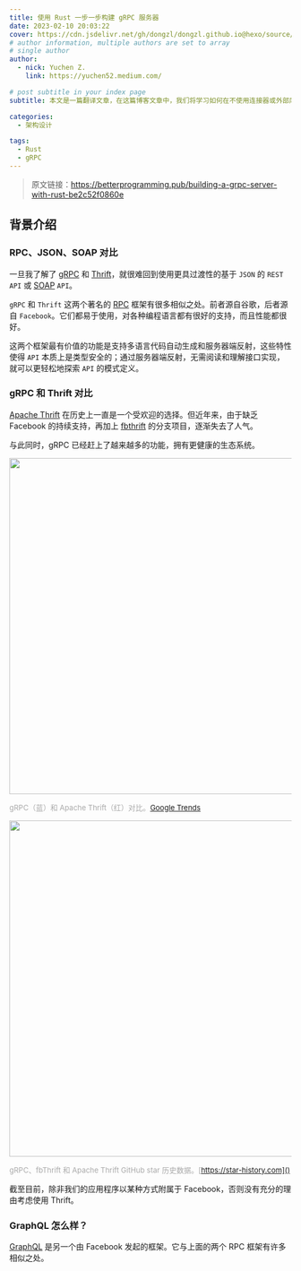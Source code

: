 ```yaml
---
title: 使用 Rust 一步一步构建 gRPC 服务器
date: 2023-02-10 20:03:22
cover: https://cdn.jsdelivr.net/gh/dongzl/dongzl.github.io@hexo/source/images/cover/rust_grpc.png
# author information, multiple authors are set to array
# single author
author:
  - nick: Yuchen Z.
    link: https://yuchen52.medium.com/

# post subtitle in your index page
subtitle: 本文是一篇翻译文章，在这篇博客文章中，我们将学习如何在不使用连接器或外部库的情况下从头开始编写我们自己的原生 MySQL 客户端。

categories: 
  - 架构设计

tags: 
  - Rust
  - gRPC
---
```


> 原文链接：https://betterprogramming.pub/building-a-grpc-server-with-rust-be2c52f0860e

## 背景介绍

### RPC、JSON、SOAP 对比

一旦我了解了 [gRPC]() 和 [Thrift]()，就很难回到使用更具过渡性的基于 `JSON` 的 `REST` `API` 或 [SOAP]() `API`。

`gRPC` 和 `Thrift` 这两个著名的 [RPC]() 框架有很多相似之处。前者源自谷歌，后者源自 `Facebook`。它们都易于使用，对各种编程语言都有很好的支持，而且性能都很好。

这两个框架最有价值的功能是支持多语言代码自动生成和服务器端反射，这些特性使得 `API` 本质上是类型安全的；通过服务器端反射，无需阅读和理解接口实现，就可以更轻松地探索 `API` 的模式定义。

### gRPC 和 Thrift 对比

[Apache Thrift]() 在历史上一直是一个受欢迎的选择。但近年来，由于缺乏 Facebook 的持续支持，再加上 [fbthrift]() 的分支项目，逐渐失去了人气。

与此同时，gRPC 已经赶上了越来越多的功能，拥有更健康的生态系统。

<img src="https://cdn.jsdelivr.net/gh/dongzl/dongzl.github.io@hexo/source/images/2023/02-Building-A-GRPC-Server-With-Rust/01.webp" style="width:600px"/>

<font color=DarkGray size=2>gRPC（蓝）和 Apache Thrift（红）对比。[Google Trends]()</font>

<img src="https://cdn.jsdelivr.net/gh/dongzl/dongzl.github.io@hexo/source/images/2023/02-Building-A-GRPC-Server-With-Rust/02.webp" style="width:600px"/>

<font color=DarkGray size=2>gRPC、fbThrift 和 Apache Thrift GitHub star 历史数据。[https://star-history.com]()</font>

截至目前，除非我们的应用程序以某种方式附属于 Facebook，否则没有充分的理由考虑使用 Thrift。

### GraphQL 怎么样？

[GraphQL]() 是另一个由 Facebook 发起的框架。它与上面的两个 RPC 框架有许多相似之处。

